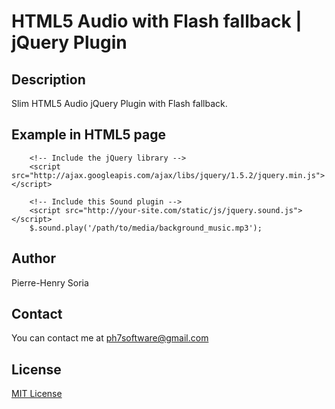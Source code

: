 # HTML5 Audio with Flash fallback | jQuery Plugin

## Description

Slim HTML5 Audio jQuery Plugin  with Flash fallback.

## Example in HTML5 page

        <!-- Include the jQuery library -->
        <script src="http://ajax.googleapis.com/ajax/libs/jquery/1.5.2/jquery.min.js"></script>  
        
        <!-- Include this Sound plugin -->
        <script src="http://your-site.com/static/js/jquery.sound.js"></script>  
        $.sound.play('/path/to/media/background_music.mp3');

## Author

Pierre-Henry Soria

## Contact

You can contact me at ph7software@gmail.com

## License

[MIT License](http://opensource.org/licenses/mit-license.php)

